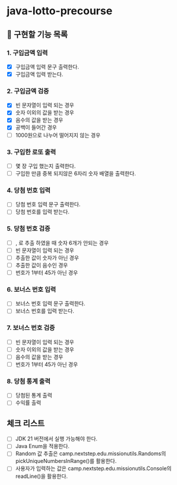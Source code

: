 # java-lotto-precourse

## 📌 구현할 기능 목록
### 1. 구입금액 입력 
- [x] 구입금액 입력 문구 출력한다.
- [x] 구입금액 입력 받는다.
### 2. 구입금액 검증 
- [x] 빈 문자열이 입력 되는 경우
- [x] 숫자 이외의 값을 받는 경우
- [x] 음수의 값을 받는 경우
- [x] 공백이 들어간 경우
- [ ] 1000원으로 나누어 떨어지지 않는 경우
### 3. 구입한 로또 출력
- [ ] 몇 장 구입 했는지 출력한다.
- [ ] 구입한 만큼 중복 되지않은 6자리 숫자 배열을 출력한다.
### 4. 당첨 번호 입력
- [ ] 당첨 번호 입력 문구 출력한다.
- [ ] 당첨 번호를 입력 받는다.
### 5. 당첨 번호 검증
- [ ] , 로 추출 하였을 때 숫자 6개가 안되는 경우
- [ ] 빈 문자열이 입력 되는 경우
- [ ] 추출한 값이 숫자가 아닌 경우
- [ ] 추출한 값이 음수인 경우
- [ ] 번호가 1부터 45가 아닌 경우
### 6. 보너스 번호 입력
- [ ] 보너스 번호 입력 문구 출력한다.
- [ ] 보너스 번호를 입력 받는다.
### 7. 보너스 번호 검증
- [ ] 빈 문자열이 입력 되는 경우
- [ ] 숫자 이외의 값을 받는 경우
- [ ] 음수의 값을 받는 경우
- [ ] 번호가 1부터 45가 아닌 경우
### 8. 당첨 통계 출력
- [ ] 당첨된 통계 출력
- [ ] 수익률 출력

## 체크 리스트
-[ ] JDK 21 버전에서 실행 가능해야 한다.
-[ ] Java Enum을 적용한다.
-[ ] Random 값 추출은 camp.nextstep.edu.missionutils.Randoms의 pickUniqueNumbersInRange()를 활용한다.
-[ ] 사용자가 입력하는 값은 camp.nextstep.edu.missionutils.Console의 readLine()을 활용한다.